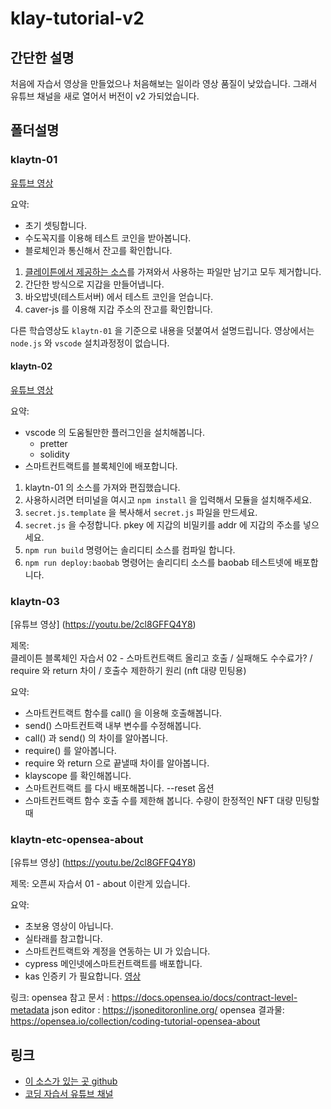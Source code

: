 # klay-tutorial-v2

## 간단한 설명

처음에 자습서 영상을 만들었으나 처음해보는 일이라 영상 품질이 낮았습니다. 그래서 유튜브 채널을 새로 열어서 버전이 v2 가되었습니다.

## 폴더설명

### klaytn-01

[유튜브 영상](https://www.youtube.com/watch?v=slkgcQCXEq4)

요약:

- 초기 셋팅합니다.
- 수도꼭지를 이용해 테스트 코인을 받아봅니다.
- 블로체인과 통신해서 잔고를 확인합니다.

1. [클레이튼에서 제공하는 소스](https://github.com/klaytn/klaytn-contracts)를
   가져와서 사용하는 파일만 남기고 모두 제거합니다.
2. 간단한 방식으로 지갑을 만들어냅니다.
3. 바오밥넷(테스트서버) 에서 테스트 코인을 얻습니다.
4. caver-js 를 이용해 지갑 주소의 잔고를 확인합니다.

다른 학습영상도 `klaytn-01` 을 기준으로 내용을 덧붙여서 설명드립니다.
영상에서는 `node.js` 와 `vscode` 설치과정정이 없습니다.

#### klaytn-02

[유튜브 영상](https://youtu.be/vpKJtg4cLRA)

요약:

- vscode 의 도움될만한 플러그인을 설치해봅니다.
  - pretter
  - solidity
- 스마트컨트랙트를 블록체인에 배포합니다.

1. klaytn-01 의 소스를 가져와 편집했습니다.
2. 사용하시려면 터미널을 여시고 `npm install` 을 입력해서 모듈을 설치해주세요.
3. `secret.js.template` 을 복사해서 `secret.js` 파일을 만드세요.
4. `secret.js` 을 수정합니다. pkey 에 지갑의 비밀키를 addr 에 지갑의 주소를 넣으세요.
5. `npm run build` 명령어는 솔리디티 소스를 컴파일 합니다.
6. `npm run deploy:baobab` 명령어는 솔리디티 소스를 baobab 테스트넷에 배포합니다.

### klaytn-03

[유튜브 영상] (https://youtu.be/2cl8GFFQ4Y8)

제목:  
클레이튼 블록체인 자습서 02 - 스마트컨트랙트 올리고 호출 / 실패해도 수수료가? / require 와 return 차이 / 호출수 제한하기 원리 (nft 대량 민팅용)

요약:

- 스마트컨트랙트 함수를 call() 을 이용해 호출해봅니다.
- send() 스마트컨트랙 내부 변수를 수정해봅니다.
- call() 과 send() 의 차이를 알아봅니다.
- require() 를 알아봅니다.
- require 와 return 으로 끝낼때 차이를 알아봅니다.
- klayscope 를 확인해봅니다.
- 스마트컨트랙트 를 다시 배포해봅니다. --reset 옵션
- 스마트컨트랙트 함수 호출 수를 제한해 봅니다. 수량이 한정적인 NFT 대량 민팅할때

### klaytn-etc-opensea-about

[유튜브 영상] (https://youtu.be/2cl8GFFQ4Y8)

제목:
오픈씨 자습서 01 - about 이란게 있습니다.

요약:
- 초보용 영상이 아닙니다.
- 실타래를 참고합니다.
- 스마트컨트랙트와 계정을 연동하는 UI 가 있습니다.
- cypress 메인넷에스마트컨트랙트를 배포합니다.
- kas 인증키 가 필요합니다. [영상](https://youtu.be/TyYV7h9knkw?t=1264)

링크:
opensea 참고 문서 : https://docs.opensea.io/docs/contract-level-metadata
json editor : https://jsoneditoronline.org/
opensea 결과물: https://opensea.io/collection/coding-tutorial-opensea-about

## 링크

- [이 소스가 있는 곳 github](https://github.com/GoToTheMetaverse/klay-tutorial-v2)
- [코딩 자습서 유튜브 채널](https://www.youtube.com/channel/UCj8eNn2MxSUB1wf5y6FR1WQ)
